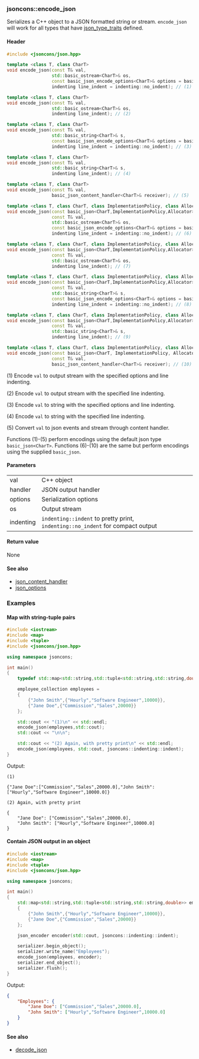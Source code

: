 ### jsoncons::encode_json

Serializes a C++ object to a JSON formatted string or stream. `encode_json` will work for all types that
have [json_type_traits](https://github.com/danielaparker/jsoncons/blob/master/doc/ref/json_type_traits.md) defined.

#### Header
```c++
#include <jsoncons/json.hpp>

template <class T, class CharT>
void encode_json(const T& val,
                 std::basic_ostream<CharT>& os, 
                 const basic_json_encode_options<CharT>& options = basic_json_options<CharT>(), 
                 indenting line_indent = indenting::no_indent); // (1)

template <class T, class CharT>
void encode_json(const T& val, 
                 std::basic_ostream<CharT>& os, 
                 indenting line_indent); // (2)

template <class T, class CharT>
void encode_json(const T& val,
                 std::basic_string<CharT>& s, 
                 const basic_json_encode_options<CharT>& options = basic_json_options<CharT>(), 
                 indenting line_indent = indenting::no_indent); // (3)

template <class T, class CharT>
void encode_json(const T& val, 
                 std::basic_string<CharT>& s, 
                 indenting line_indent); // (4)

template <class T, class CharT>
void encode_json(const T& val, 
                 basic_json_content_handler<CharT>& receiver); // (5)

template <class T, class CharT, class ImplementationPolicy, class Allocator>
void encode_json(const basic_json<CharT,ImplementationPolicy,Allocator>& j,
                 const T& val,
                 std::basic_ostream<CharT>& os, 
                 const basic_json_encode_options<CharT>& options = basic_json_options<CharT>(), 
                 indenting line_indent = indenting::no_indent); // (6)

template <class T, class CharT, class ImplementationPolicy, class Allocator>
void encode_json(const basic_json<CharT,ImplementationPolicy,Allocator>& j,
                 const T& val,
                 std::basic_ostream<CharT>& os, 
                 indenting line_indent); // (7)

template <class T, class CharT, class ImplementationPolicy, class Allocator>
void encode_json(const basic_json<CharT,ImplementationPolicy,Allocator>& j,
                 const T& val,
                 std::basic_string<CharT>& s, 
                 const basic_json_encode_options<CharT>& options = basic_json_options<CharT>(), 
                 indenting line_indent = indenting::no_indent); // (8)

template <class T, class CharT, class ImplementationPolicy, class Allocator>
void encode_json(const basic_json<CharT,ImplementationPolicy,Allocator>& j,
                 const T& val,
                 std::basic_string<CharT>& s, 
                 indenting line_indent); // (9)

template <class T, class CharT, class ImplementationPolicy, class Allocator>
void encode_json(const basic_json<CharT, ImplementationPolicy, Allocator>& j, 
                 const T& val,
                 basic_json_content_handler<CharT>& receiver); // (10)
```

(1) Encode `val` to output stream with the specified options and line indenting.

(2) Encode `val` to output stream with the specified line indenting.

(3) Encode `val` to string with the specified options and line indenting.

(4) Encode `val` to string with the specified line indenting.

(5) Convert `val` to json events and stream through content handler.

Functions (1)-(5) perform encodings using the default json type `basic_json<CharT>`.
Functions (6)-(10) are the same but perform encodings using the supplied `basic_json`.

#### Parameters

<table>
  <tr>
    <td>val</td>
    <td>C++ object</td> 
  </tr>
  <tr>
    <td>handler</td>
    <td>JSON output handler</td> 
  </tr>
  <tr>
    <td>options</td>
    <td>Serialization options</td> 
  </tr>
  <tr>
    <td>os</td>
    <td>Output stream</td> 
  </tr>
  <tr>
    <td>indenting</td>
    <td><code>indenting::indent</code> to pretty print, <code>indenting::no_indent</code> for compact output</td> 
  </tr>
</table>

#### Return value

None 

#### See also

- [json_content_handler](json_content_handler.md)
- [json_options](json_options.md)
    
### Examples

#### Map with string-tuple pairs

```c++
#include <iostream>
#include <map>
#include <tuple>
#include <jsoncons/json.hpp>

using namespace jsoncons;

int main()
{
    typedef std::map<std::string,std::tuple<std::string,std::string,double>> employee_collection;

    employee_collection employees = 
    { 
        {"John Smith",{"Hourly","Software Engineer",10000}},
        {"Jane Doe",{"Commission","Sales",20000}}
    };

    std::cout << "(1)\n" << std::endl; 
    encode_json(employees,std::cout);
    std::cout << "\n\n";

    std::cout << "(2) Again, with pretty print\n" << std::endl; 
    encode_json(employees, std::cout, jsoncons::indenting::indent);
}
```
Output:
```
(1)

{"Jane Doe":["Commission","Sales",20000.0],"John Smith":["Hourly","Software Engineer",10000.0]}

(2) Again, with pretty print

{
    "Jane Doe": ["Commission","Sales",20000.0],
    "John Smith": ["Hourly","Software Engineer",10000.0]
}
```
    
#### Contain JSON output in an object

```c++
#include <iostream>
#include <map>
#include <tuple>
#include <jsoncons/json.hpp>

using namespace jsoncons;

int main()
{
    std::map<std::string,std::tuple<std::string,std::string,double>> employees = 
    { 
        {"John Smith",{"Hourly","Software Engineer",10000}},
        {"Jane Doe",{"Commission","Sales",20000}}
    };

    json_encoder encoder(std::cout, jsoncons::indenting::indent); 

    serializer.begin_object();       
    serializer.write_name("Employees");       
    encode_json(employees, encoder);
    serializer.end_object();       
    serializer.flush();       
}
```
Output:
```json
{
    "Employees": {
        "Jane Doe": ["Commission","Sales",20000.0],
        "John Smith": ["Hourly","Software Engineer",10000.0]
    }
}
```

#### See also

- [decode_json](decode_json.md)


